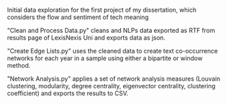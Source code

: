 Initial data exploration for the first project of my dissertation, which considers the flow and sentiment of tech meaning

"Clean and Process Data.py" cleans and NLPs data exported as RTF from results page of LexisNexis Uni and exports data as json.

"Create Edge Lists.py" uses the cleaned data to create text co-occurrence networks for each year in a sample using either a bipartite or window method.

"Network Analysis.py" applies a set of network analysis measures (Louvain clustering, modularity, degree centrality, eigenvector centrality, clustering coefficient) and exports the results to CSV.
